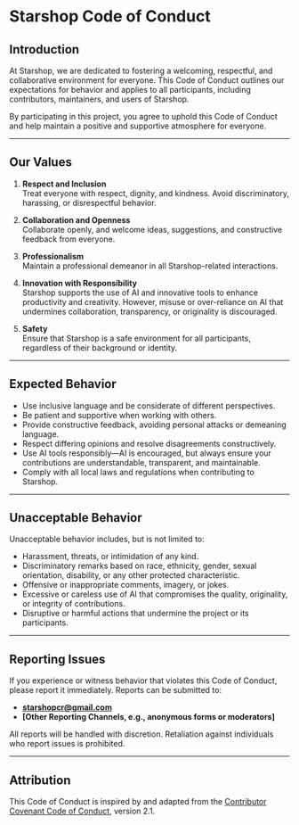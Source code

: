 # Starshop Code of Conduct

## Introduction
At Starshop, we are dedicated to fostering a welcoming, respectful, and collaborative environment for everyone. This Code of Conduct outlines our expectations for behavior and applies to all participants, including contributors, maintainers, and users of Starshop.

By participating in this project, you agree to uphold this Code of Conduct and help maintain a positive and supportive atmosphere for everyone.

---
## Our Values
1. **Respect and Inclusion**  
   Treat everyone with respect, dignity, and kindness. Avoid discriminatory, harassing, or disrespectful behavior.

2. **Collaboration and Openness**  
   Collaborate openly, and welcome ideas, suggestions, and constructive feedback from everyone.

3. **Professionalism**  
   Maintain a professional demeanor in all Starshop-related interactions.

4. **Innovation with Responsibility**  
   Starshop supports the use of AI and innovative tools to enhance productivity and creativity. However, misuse or over-reliance on AI that undermines collaboration, transparency, or originality is discouraged.

5. **Safety**  
   Ensure that Starshop is a safe environment for all participants, regardless of their background or identity.

---
## Expected Behavior
- Use inclusive language and be considerate of different perspectives.
- Be patient and supportive when working with others.
- Provide constructive feedback, avoiding personal attacks or demeaning language.
- Respect differing opinions and resolve disagreements constructively.
- Use AI tools responsibly—AI is encouraged, but always ensure your contributions are understandable, transparent, and maintainable.
- Comply with all local laws and regulations when contributing to Starshop.

---

## Unacceptable Behavior
Unacceptable behavior includes, but is not limited to:
- Harassment, threats, or intimidation of any kind.
- Discriminatory remarks based on race, ethnicity, gender, sexual orientation, disability, or any other protected characteristic.
- Offensive or inappropriate comments, imagery, or jokes.
- Excessive or careless use of AI that compromises the quality, originality, or integrity of contributions.
- Disruptive or harmful actions that undermine the project or its participants.

---

## Reporting Issues
If you experience or witness behavior that violates this Code of Conduct, please report it immediately. Reports can be submitted to:
- **starshopcr@gmail.com**
- **[Other Reporting Channels, e.g., anonymous forms or moderators]**

All reports will be handled with discretion. Retaliation against individuals who report issues is prohibited.

---

## Attribution
This Code of Conduct is inspired by and adapted from the [Contributor Covenant Code of Conduct](https://www.contributor-covenant.org/), version 2.1.